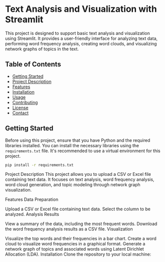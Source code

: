 # Text Analysis and Visualization with Streamlit

This project is designed to support basic text analysis and visualization using Streamlit. It provides a user-friendly interface for analyzing text data, performing word frequency analysis, creating word clouds, and visualizing network graphs of topics in the text.

## Table of Contents
- [Getting Started](#getting-started)
- [Project Description](#project-description)
- [Features](#features)
- [Installation](#installation)
- [Usage](#usage)
- [Contributing](#contributing)
- [License](#license)
- [Contact](#contact)

## Getting Started

Before using this project, ensure that you have Python and the required libraries installed. You can install the necessary libraries using the `requirements.txt` file. It's recommended to use a virtual environment for this project.

```bash
pip install -r requirements.txt
```



Project Description
This project allows you to upload a CSV or Excel file containing text data. It focuses on text analysis, word frequency analysis, word cloud generation, and topic modeling through network graph visualization.

Features
Data Preparation

Upload a CSV or Excel file containing text data.
Select the column to be analyzed.
Analysis Results

View a summary of the data, including the most frequent words.
Download the word frequency analysis results as a CSV file.
Visualization

Visualize the top words and their frequencies in a bar chart.
Create a word cloud to visualize word frequencies in a graphical format.
Generate a network graph of topics and associated words using Latent Dirichlet Allocation (LDA).
Installation
Clone the repository to your local machine:
